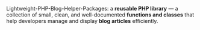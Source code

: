 
Lightweight-PHP-Blog-Helper-Packages:    a **reusable PHP library** — a collection of small, clean, and well-documented **functions and classes** that help developers manage and display **blog articles** efficiently.